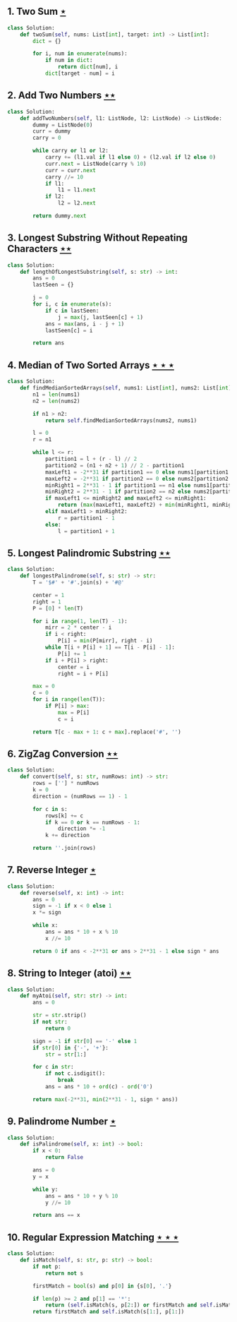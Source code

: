 ## 1. Two Sum [$\star$](https://leetcode.com/problems/two-sum)

```python
class Solution:
    def twoSum(self, nums: List[int], target: int) -> List[int]:
        dict = {}

        for i, num in enumerate(nums):
            if num in dict:
                return dict[num], i
            dict[target - num] = i
```

## 2. Add Two Numbers [$\star\star$](https://leetcode.com/problems/add-two-numbers)

```python
class Solution:
    def addTwoNumbers(self, l1: ListNode, l2: ListNode) -> ListNode:
        dummy = ListNode(0)
        curr = dummy
        carry = 0

        while carry or l1 or l2:
            carry += (l1.val if l1 else 0) + (l2.val if l2 else 0)
            curr.next = ListNode(carry % 10)
            curr = curr.next
            carry //= 10
            if l1:
                l1 = l1.next
            if l2:
                l2 = l2.next

        return dummy.next
```

## 3. Longest Substring Without Repeating Characters [$\star\star$](https://leetcode.com/problems/longest-substring-without-repeating-characters)

```python
class Solution:
    def lengthOfLongestSubstring(self, s: str) -> int:
        ans = 0
        lastSeen = {}

        j = 0
        for i, c in enumerate(s):
            if c in lastSeen:
                j = max(j, lastSeen[c] + 1)
            ans = max(ans, i - j + 1)
            lastSeen[c] = i

        return ans
```

## 4. Median of Two Sorted Arrays [$\star\star\star$](https://leetcode.com/problems/median-of-two-sorted-arrays)

```python
class Solution:
    def findMedianSortedArrays(self, nums1: List[int], nums2: List[int]) -> float:
        n1 = len(nums1)
        n2 = len(nums2)

        if n1 > n2:
            return self.findMedianSortedArrays(nums2, nums1)

        l = 0
        r = n1

        while l <= r:
            partition1 = l + (r - l) // 2
            partition2 = (n1 + n2 + 1) // 2 - partition1
            maxLeft1 = -2**31 if partition1 == 0 else nums1[partition1 - 1]
            maxLeft2 = -2**31 if partition2 == 0 else nums2[partition2 - 1]
            minRight1 = 2**31 - 1 if partition1 == n1 else nums1[partition1]
            minRight2 = 2**31 - 1 if partition2 == n2 else nums2[partition2]
            if maxLeft1 <= minRight2 and maxLeft2 <= minRight1:
                return (max(maxLeft1, maxLeft2) + min(minRight1, minRight2)) * 0.5 if (n1 + n2) % 2 == 0 else max(maxLeft1, maxLeft2)
            elif maxLeft1 > minRight2:
                r = partition1 - 1
            else:
                l = partition1 + 1
```

## 5. Longest Palindromic Substring [$\star\star$](https://leetcode.com/problems/longest-palindromic-substring)

```python
class Solution:
    def longestPalindrome(self, s: str) -> str:
        T = '$#' + '#'.join(s) + '#@'

        center = 1
        right = 1
        P = [0] * len(T)

        for i in range(1, len(T) - 1):
            mirr = 2 * center - i
            if i < right:
                P[i] = min(P[mirr], right - i)
            while T[i + P[i] + 1] == T[i - P[i] - 1]:
                P[i] += 1
            if i + P[i] > right:
                center = i
                right = i + P[i]

        max = 0
        c = 0
        for i in range(len(T)):
            if P[i] > max:
                max = P[i]
                c = i

        return T[c - max + 1: c + max].replace('#', '')
```

## 6. ZigZag Conversion [$\star\star$](https://leetcode.com/problems/zigzag-conversion)

```python
class Solution:
    def convert(self, s: str, numRows: int) -> str:
        rows = [''] * numRows
        k = 0
        direction = (numRows == 1) - 1

        for c in s:
            rows[k] += c
            if k == 0 or k == numRows - 1:
                direction *= -1
            k += direction

        return ''.join(rows)
```

## 7. Reverse Integer [$\star$](https://leetcode.com/problems/reverse-integer)

```python
class Solution:
    def reverse(self, x: int) -> int:
        ans = 0
        sign = -1 if x < 0 else 1
        x *= sign

        while x:
            ans = ans * 10 + x % 10
            x //= 10

        return 0 if ans < -2**31 or ans > 2**31 - 1 else sign * ans
```

## 8. String to Integer (atoi) [$\star\star$](https://leetcode.com/problems/string-to-integer-atoi)

```python
class Solution:
    def myAtoi(self, str: str) -> int:
        ans = 0

        str = str.strip()
        if not str:
            return 0

        sign = -1 if str[0] == '-' else 1
        if str[0] in {'-', '+'}:
            str = str[1:]

        for c in str:
            if not c.isdigit():
                break
            ans = ans * 10 + ord(c) - ord('0')

        return max(-2**31, min(2**31 - 1, sign * ans))
```

## 9. Palindrome Number [$\star$](https://leetcode.com/problems/palindrome-number)

```python
class Solution:
    def isPalindrome(self, x: int) -> bool:
        if x < 0:
            return False

        ans = 0
        y = x

        while y:
            ans = ans * 10 + y % 10
            y //= 10

        return ans == x
```

## 10. Regular Expression Matching [$\star\star\star$](https://leetcode.com/problems/regular-expression-matching)

```python
class Solution:
    def isMatch(self, s: str, p: str) -> bool:
        if not p:
            return not s

        firstMatch = bool(s) and p[0] in {s[0], '.'}

        if len(p) >= 2 and p[1] == '*':
            return (self.isMatch(s, p[2:]) or firstMatch and self.isMatch(s[1:], p))
        return firstMatch and self.isMatch(s[1:], p[1:])
```
